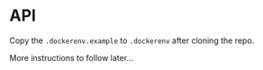 # API

Copy the `.dockerenv.example` to `.dockerenv` after cloning the repo.

More instructions to follow later...
